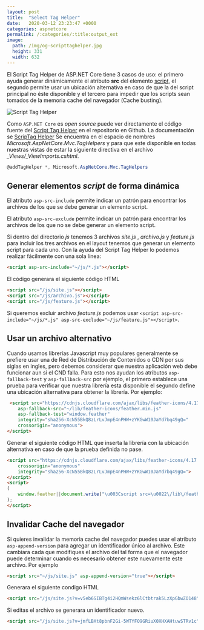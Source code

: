 ```yaml
---
layout: post
title:  "Select Tag Helper"
date:   2020-03-12 23:23:47 +0000
categories: aspnetcore
permalink: /:categories/:title:output_ext
image:
  path: /img/og-scripttaghelper.jpg
  height: 331
  width: 632
---
```


El Script Tag Helper de ASP.NET Core tiene 3 casos de uso: el primero ayuda generar dinámicamente el atributo **src** del elemento [script](https://www.w3.org/TR/html5/semantics-scripting.html), el segundo permite usar un ubicación alternativa en caso de que la del script principal no éste disponible y el tercero para impedir que los scripts sean tomados de la memoria cache del navegador (<span lang="en">Cache busting</span>).

<img data-src="/img/scripttaghelper.webp" class="lazyload"  alt="Script Tag Helper">

Como `ASP.NET Core` es *open source* puede ver directamente el código fuente del [Script Tag Helper](https://github.com/aspnet/AspNetCore/blob/master/src/Mvc/Mvc.TagHelpers/src/ScriptTagHelper.cs) en el repositorio en Github. La documentación se [ScripTag Helper](https://docs.microsoft.com/en-us/dotnet/api/microsoft.aspnetcore.mvc.taghelpers.scripttaghelper?view=aspnetcore-2.2) Se encuentra en el espacio de nombres _Microsoft.AspNetCore.Mvc.TagHelpers_ y  para que este disponible en todas nuestras vistas  de estar la siguiente directiva en el archivo *_Views/_ViewImports.cshtml*.

 ```csharp
 @addTagHelper *, Microsoft.AspNetCore.Mvc.TagHelpers
 ```

## Generar elementos *script* de forma dinámica

El atributo `asp-src-include` permite indicar un patrón para encontrar los archivos de los que se debe generar un elemento script.

El atributo `asp-src-exclude` permite indicar un patrón para encontrar los archivos de los que no se debe generar un elemento script.

Si dentro del directorio _js_ tenemos 3 archivos _site.js_ , _archivo.js_ y _feature.js_ para incluir los tres archivos en el layout tenemos que generar un elemento script para cada uno. Con la ayuda del Script Tag Helper lo podemos realizar fácilmente con una sola línea:

```html
<script asp-src-include="~/js/*.js"></script>
```
El código generara el siguiente código HTML

```html
<script src="/js/site.js"></script>
<script src="/js/archivo.js"></script>
<script src="/js/feature.js"></script>
```
Si queremos excluir archivo _feature.js_ podemos usar
`<script asp-src-include="~/js/*.js" asp-src-exclude="~/js/feature.js"></script>`.

## Usar un archivo alternativo

Cuando usamos librerías Javascript muy populares generalmente se prefiere  usar una de Red de Distribución de Contenidos o CDN por sus siglas en ingles, pero debemos considerar que nuestra aplicación web debe funcionar aun si el CND falla. Para esto nos ayudan los atributos `asp-fallback-test` y `asp-fallback-src` por ejemplo, el primero establece una prueba para verificar que nuestra librería esta disponible el segundo define una ubicación alternativa para obtener la librería. Por ejemplo:

```html
 <script src="https://cdnjs.cloudflare.com/ajax/libs/feather-icons/4.17.0/feather.min.js"
    asp-fallback-src="~/lib/feather-icons/feather.min.js"
    asp-fallback-test="window.feather"
    integrity="sha256-XcN55BkQ8zLrLvJmpE4nPHW+zYKGwW10JaYd7bq49gQ="
    crossorigin="anonymous">
</script>
```
Generar el siguiente código HTML que inserta la librería con la ubicación alternativa en caso de que la prueba definida no pase.

```html
<script src="https://cdnjs.cloudflare.com/ajax/libs/feather-icons/4.17.0/feather.min.js" 
    crossorigin="anonymous" 
    integrity="sha256-XcN55BkQ8zLrLvJmpE4nPHW+zYKGwW10JaYd7bq49gQ=">
</script>
<script>
(
    window.feather||document.write("\u003Cscript src=\u0022\/lib\/feather-icons\/feather.min.js\u0022 integrity=\u0022sha256-XcN55BkQ8zLrLvJmpE4nPHW\u002BzYKGwW10JaYd7bq49gQ=\u0022 crossorigin=\u0022anonymous\u0022\u003E\u003C\/script\u003E")
);
</script>
```
## Invalidar Cache del navegador

Si quieres invalidar la memoria cache del navegador puedes usar el atributo `asp-append-version` para agregar un identificador único al archivo. Este cambiara cada que modifiques el archivo del tal forma que el navegador puede determinar cuando es necesario obtener este nuevamente este archivo. Por ejemplo

```html
<script src="~/js/site.js" asp-append-version="true"></script>
```
Generara el siguiente condigo HTML
```html
<script src="/js/site.js?v=v5eb6SIBTg4i2HQmWsekz6lCtbtrak5LzXpGbwZO148"></script>
```
Si editas el archivo se generara un identificador nuevo.
```html
<script src="/js/site.js?v=jmfLBXt8pbnF2Gi-5WTYFO9GRiuX0XHXAHtuwSTRv1c"></script>
```